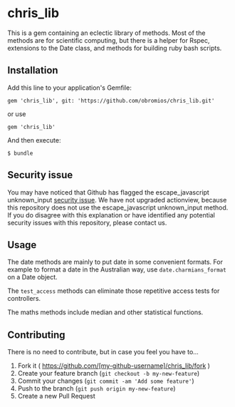 # chris_lib

This is a gem containing an eclectic library of methods. Most of the methods are for scientific computing, but there is a helper for Rspec, extensions to the Date class, and methods for building ruby bash scripts.

## Installation

Add this line to your application's Gemfile:

```
gem 'chris_lib', git: 'https://github.com/obromios/chris_lib.git'
```
or use
```
gem 'chris_lib'
```

And then execute:

    $ bundle

## Security issue
You may have noticed that Github has flagged the escape_javascript unknown_input [security issue](https://github.com/obromios/chris_lib/network/alert/Gemfile.lock/actionview/open).  We have not upgraded actionview, because this repository does not use the escape_javascript unknown_input method. If you do disagree with this explanation or have identified any potential security issues with this repository, please contact us.

## Usage

The date methods are mainly to put date in some convenient formats.  For example to format a date in the Australian way, use `date.charmians_format` on a Date object.

The ```test_access``` methods can eliminate those repetitive access tests for controllers.

The maths methods include median and other statistical functions.

## Contributing
There is no need to contribute, but in case you feel you have to...

1. Fork it ( https://github.com/[my-github-username]/chris_lib/fork )
2. Create your feature branch (`git checkout -b my-new-feature`)
3. Commit your changes (`git commit -am 'Add some feature'`)
4. Push to the branch (`git push origin my-new-feature`)
5. Create a new Pull Request
